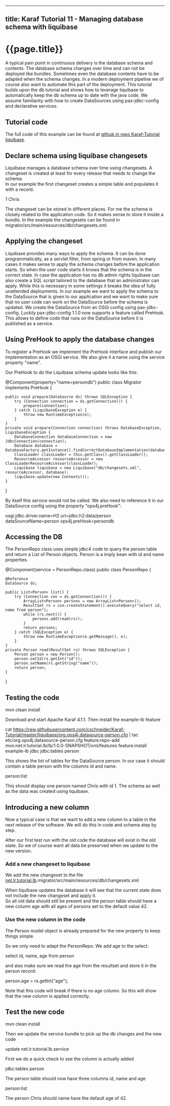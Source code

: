 
---
title: Karaf Tutorial 11 - Managing database schema with liquibase
---

# {{page.title}}

A typical pain point in continuous delivery is the database schema and contents. The database schema changes over time and can not be deployed like bundles. Sometimes even the database contents have to be adapted when the schema changes. In a modern deployment pipeline we of course also want to automate this part of the deployment. This tutorial builds upon the db tutorial and shows how to leverage liquibase to automatically keep the db schema up to date with the java code. We assume familiarity with how to create DataSources using pax-jdbc-config and declarative services.

Tutorial code
-------------

The full code of this example can be found at [github in repo Karaf-Tutorial liquibase](https://github.com/cschneider/Karaf-Tutorial/tree/master/liquibase).

Declare schema using liquibase changesets
-----------------------------------------

Liquibase manages a database schema over time using changesets. A changeset is created at least for every release that needs to change the schema.  
In our example the first changeset creates a simple table and populates it with a record.

<changeSet id="1" author="cs">
<createTable tableName="person">
<column name="id" type="bigint" autoIncrement="true">
<constraints primaryKey="true" nullable="false" />
</column>
<column name="name" type="varchar(255)" />
</createTable>
<insert tableName="person">
<column name="id">1</column>
<column name="name">Chris</column>
</insert>
</changeSet>

The changeset can be stored in different places. For me the schema is closely related to the application code. So it makes sense to store it inside a bundle. In the example the changesets can be found in migrator/src/main/resources/db/changesets.xml.

Applying the changeset
----------------------

Liquibase provides many ways to apply the schema. It can be done programmatically, as a servlet filter, from spring or from maven. In many cases it makes sense to apply the schema changes before the application starts. So when the user code starts it knows that the schema is in the correct state. In case the application has no db admin rights liquibase can also create a SQL script tailored to the database that an administrator can apply. While this is necessary in some settings it breaks the idea of fully unattended deployments. In our example we want to apply the schema to the DataSource that is given to our application and we want to make sure that no user code can work on the DataSource before the schema is updated. We create the DataSource from an OSGi config using pax-jdbc-config. Luckily pax-jdbc-config 1.1.0 now supports a feature called PreHook. This allows to define code that runs on the DataSource before it is published as a service.

Using PreHook to apply the database changes
-------------------------------------------

To register a PreHook we implement the PreHook interface and publish our implementation as an OSGi service. We also give it a name using the service property "name".

Our PreHook to do the Liquibase schema update looks like this:



@Component(property="name=persondb")
public class Migrator implements PreHook {

	public void prepare(DataSource ds) throws SQLException {
		try (Connection connection = ds.getConnection()) {
			prepare(connection);
		} catch (LiquibaseException e) {
			throw new RuntimeException(e);
		}
	}
	private void prepare(Connection connection) throws DatabaseException, LiquibaseException {
		DatabaseConnection databaseConnection = new JdbcConnection(connection);
		Database database = DatabaseFactory.getInstance().findCorrectDatabaseImplementation(databaseConnection);
		ClassLoader classLoader = this.getClass().getClassLoader();
		ResourceAccessor resourceAccessor = new ClassLoaderResourceAccessor(classLoader);
		Liquibase liquibase = new Liquibase("db/changesets.xml", resourceAccessor, database);
		liquibase.update(new Contexts());
	}
}

By itself this service would not be called. We also need to reference it in our DataSource config using the property "ops4j.preHook":

osgi.jdbc.driver.name=H2
url=jdbc:h2:data/person
dataSourceName=person
ops4j.preHook=persondb

Accessing the DB
----------------

The PersonRepo class uses simple jdbc4 code to query the person table and return a List of Person objects. Person is a imply bean with id and name properties.

@Component(service = PersonRepo.class)
public class PersonRepo {

	@Reference
	DataSource ds;

	public List<Person> list() {
		try (Connection con = ds.getConnection()) {
			ArrayList<Person> persons = new ArrayList<Person>();
			ResultSet rs = con.createStatement().executeQuery("select id, name from person");
			while (rs.next()) {
				persons.add(read(rs));
			}
			return persons;
		} catch (SQLException e) {
			throw new RuntimeException(e.getMessage(), e);
		}
	}
	private Person read(ResultSet rs) throws SQLException {
		Person person = new Person();
		person.setId(rs.getInt("id"));
		person.setName(rs.getString("name"));
		return person;
	}
}

Testing the code
----------------

mvn clean install

Download and start Apache Karaf 4.1.1. Then install the example-lb feature

cat https://raw.githubusercontent.com/cschneider/Karaf-Tutorial/master/liquibase/org.ops4j.datasource-person.cfg | tac etc/org.ops4j.datasource-person.cfg
feature:repo-add mvn:net.lr.tutorial.lb/lb/1.0.0-SNAPSHOT/xml/features
feature:install example-lb jdbc
jdbc:tables person

This shows the list of tables for the DataSource person. In our case it should contain a table person with the columns id and name.

person:list



This should display one person named Chris with id 1. The schema as well as the data was created using liquibase.

Introducing a new column
------------------------

Now a typical case is that we want to add a new column to a table in the next release of the software. We will do this in code and schema step by step.

After our first test run with the old code the database will exist in the old state. So we of course want all data be preserved when we update to the new version.

### Add a new changeset to liquibase

We add the new changeset to the file [net.lr.tutorial.lb](http://net.lr.tutorial.lb).migrator/src/main/resources/db/changesets.xml

<changeSet id="2" author="cs">
<addColumn tableName="person">
<column name="age" type="int" defaultValue="42"/>
</addColumn>
</changeSet>

When liquibase updates the database it will see that the current state does not include the new changeset and apply it.  
So all old data should still be present and the person table should have a new column age with all ages of persons set to the default value 42.

### Use the new column in the code

The Person model object is already prepared for the new property to keep things simple.

So we only need to adapt the PersonRepo. We add age to the select:

select id, name, age from person

and also make sure we read the age from the resultset and store it in the person record:

person.age = rs.getInt("age");

Note that this code will break if there is no age column. So this will show that the new column is applied correctly.

Test the new code
-----------------

mvn clean install

Then we update the service bundle to pick up the db changes and the new code

update net.lr.tutorial.lb.service

First we do a quick check to see the column is actually added

jdbc:tables person

The person table should now have three columns id, name and age

person:list

The person Chris should name have the default age of 42.
